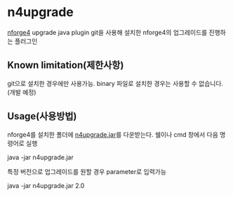 n4upgrade
==========
[nforge4](https://github.com/nforge/nforge4) upgrade java plugin
git을 사용해 설치한 nforge4의 업그레이드를 진행하는 플러그인

Known limitation(제한사항)
--------------
git으로 설치한 경우에만 사용가능. 
binary 파일로 설치한 경우는 사용할 수 없습니다.(개발 예정)

Usage(사용방법)
---------------
nforge4를 설치한 폴더에 [n4upgrade.jar](https://github.com/nforge/n4upgrade/blob/master/n4upgrade.jar)를 다운받는다.
쉘이나 cmd 창에서 다음 명령어로 실행

  java -jar n4upgrade.jar

특정 버전으로 업그레이드를 원할 경우 parameter로 입력가능

  java -jar n4upgrade.jar 2.0





